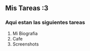 ## Mis Tareas :3 
<h3> Aqui estan las siguientes tareas </h3>
<ol>
<li> Mi Biografia </li>
<li>Cafe </li>
<li> Screenshots </li> 
</ol>
